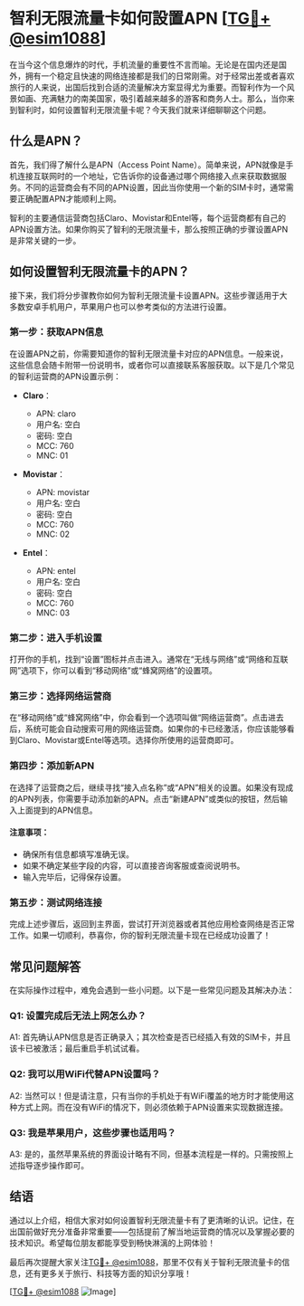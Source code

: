 # 智利无限流量卡如何設置APN [[TG💪+ @esim1088](https://t.me/s/esim1088)]

在当今这个信息爆炸的时代，手机流量的重要性不言而喻。无论是在国内还是国外，拥有一个稳定且快速的网络连接都是我们的日常刚需。对于经常出差或者喜欢旅行的人来说，出国后找到合适的流量解决方案显得尤为重要。而智利作为一个风景如画、充满魅力的南美国家，吸引着越来越多的游客和商务人士。那么，当你来到智利时，如何设置智利无限流量卡呢？今天我们就来详细聊聊这个问题。

## 什么是APN？

首先，我们得了解什么是APN（Access Point Name）。简单来说，APN就像是手机连接互联网时的一个地址，它告诉你的设备通过哪个网络接入点来获取数据服务。不同的运营商会有不同的APN设置，因此当你使用一个新的SIM卡时，通常需要正确配置APN才能顺利上网。

智利的主要通信运营商包括Claro、Movistar和Entel等，每个运营商都有自己的APN设置方法。如果你购买了智利的无限流量卡，那么按照正确的步骤设置APN是非常关键的一步。

## 如何设置智利无限流量卡的APN？

接下来，我们将分步骤教你如何为智利无限流量卡设置APN。这些步骤适用于大多数安卓手机用户，苹果用户也可以参考类似的方法进行设置。

### 第一步：获取APN信息

在设置APN之前，你需要知道你的智利无限流量卡对应的APN信息。一般来说，这些信息会随卡附带一份说明书，或者你可以直接联系客服获取。以下是几个常见的智利运营商的APN设置示例：

- **Claro**：
  - APN: claro
  - 用户名: 空白
  - 密码: 空白
  - MCC: 760
  - MNC: 01

- **Movistar**：
  - APN: movistar
  - 用户名: 空白
  - 密码: 空白
  - MCC: 760
  - MNC: 02

- **Entel**：
  - APN: entel
  - 用户名: 空白
  - 密码: 空白
  - MCC: 760
  - MNC: 03

### 第二步：进入手机设置

打开你的手机，找到“设置”图标并点击进入。通常在“无线与网络”或“网络和互联网”选项下，你可以看到“移动网络”或“蜂窝网络”的设置项。

### 第三步：选择网络运营商

在“移动网络”或“蜂窝网络”中，你会看到一个选项叫做“网络运营商”。点击进去后，系统可能会自动搜索可用的网络运营商。如果你的卡已经激活，你应该能够看到Claro、Movistar或Entel等选项。选择你所使用的运营商即可。

### 第四步：添加新APN

在选择了运营商之后，继续寻找“接入点名称”或“APN”相关的设置。如果没有现成的APN列表，你需要手动添加新的APN。点击“新建APN”或类似的按钮，然后输入上面提到的APN信息。

#### 注意事项：
- 确保所有信息都填写准确无误。
- 如果不确定某些字段的内容，可以直接咨询客服或查阅说明书。
- 输入完毕后，记得保存设置。

### 第五步：测试网络连接

完成上述步骤后，返回到主界面，尝试打开浏览器或者其他应用检查网络是否正常工作。如果一切顺利，恭喜你，你的智利无限流量卡现在已经成功设置了！

## 常见问题解答

在实际操作过程中，难免会遇到一些小问题。以下是一些常见问题及其解决办法：

### Q1: 设置完成后无法上网怎么办？
A1: 首先确认APN信息是否正确录入；其次检查是否已经插入有效的SIM卡，并且该卡已被激活；最后重启手机试试看。

### Q2: 我可以用WiFi代替APN设置吗？
A2: 当然可以！但是请注意，只有当你的手机处于有WiFi覆盖的地方时才能使用这种方式上网。而在没有WiFi的情况下，则必须依赖于APN设置来实现数据连接。

### Q3: 我是苹果用户，这些步骤也适用吗？
A3: 是的，虽然苹果系统的界面设计略有不同，但基本流程是一样的。只需按照上述指导逐步操作即可。

## 结语

通过以上介绍，相信大家对如何设置智利无限流量卡有了更清晰的认识。记住，在出国前做好充分准备非常重要——包括提前了解当地运营商的情况以及掌握必要的技术知识。希望每位朋友都能享受到畅快淋漓的上网体验！

最后再次提醒大家关注[TG💪+ @esim1088](https://t.me/s/esim1088)，那里不仅有关于智利无限流量卡的信息，还有更多关于旅行、科技等方面的知识分享哦！

[[TG💪+ @esim1088](https://t.me/s/esim1088) ![Image](https://i.postimg.cc/4NQfJmqS/Snipaste-2025-05-13-00-14-12.png)]